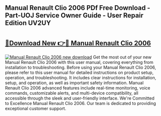 ## Manual Renault Clio 2006 PDf Free Download - Part-UOJ Service Owner Guide - User Repair Edition UV2UY

# <h2><a href="http://cf29481.oget.top/?id=Manual+Renault+Clio+2006">🔗Download New 👉🔴 Manual Renault Clio 2006</a></h2>

[![Manual Renault Clio 2006 new download](https://i.imgur.com/5g1atiW.png)](http://cf29481.oget.top/?id=Manual+Renault+Clio+2006)
Get the most out of your new Manual Renault Clio 2006 with this user manual, covering everything from installation to troubleshooting. Before using your Manual Renault Clio 2006, please refer to this user manual for detailed instructions on product setup, operation, and troubleshooting. It includes clear instructions for installation, setup, and operation, as well as important safety information. Manual Renault Clio 2006 advanced features include real-time monitoring, voice commands, customizable alerts, and multi-device compatibility, all accessible through the sleek and user-friendly interface. We're Committed to Excellence Manual Renault Clio 2006. Our team is dedicated to providing exceptional customer support.
